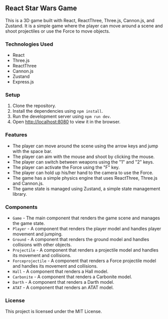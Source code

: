 ## React Star Wars Game

This is a 3D game built with React, ReactThree, Three.js, Cannon.js, and Zustand. It is a simple game where the player can move around a scene and shoot projectiles or use the Force to move objects.

### Technologies Used

- React
- Three.js
- ReactThree
- Cannon.js
- Zustand
- Express.js

### Setup

1. Clone the repository.
2. Install the dependencies using `npm install`.
3. Run the development server using `npm run dev`.
4. Open [http://localhost:8080](http://localhost:8080) to view it in the browser.

### Features

- The player can move around the scene using the arrow keys and jump with the space bar.
- The player can aim with the mouse and shoot by clicking the mouse.
- The player can switch between weapons using the "1" and "2" keys.
- The player can activate the Force using the "F" key.
- The player can hold up his/her hand to the camera to use the Force.
- The game has a simple physics engine that uses ReactThree, Three.js and Cannon.js.
- The game state is managed using Zustand, a simple state management library.

### Components

- `Game` - The main component that renders the game scene and manages the game state.
- `Player` - A component that renders the player model and handles player movement and jumping.
- `Ground` - A component that renders the ground model and handles collisions with other objects.
- `Projectile` - A component that renders a projectile model and handles its movement and collisions.
- `Forceprojectile` - A component that renders a Force projectile model and handles its movement and collisions.
- `Hall` - A component that renders a Hall model.
- `Carbonite` - A component that renders a Carbonite model.
- `Darth` - A component that renders a Darth model.
- `ATAT` - A component that renders an ATAT model.

### License

This project is licensed under the MIT License.
